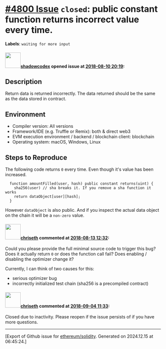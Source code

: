 # [\#4800 Issue](https://github.com/ethereum/solidity/issues/4800) `closed`: public constant function returns incorrect value every time.
**Labels**: `waiting for more input`


#### <img src="https://avatars.githubusercontent.com/u/1348053?u=3580bf3ca3970af1810ffe6a4e4e989aa96346f2&v=4" width="50">[shadowcodex](https://github.com/shadowcodex) opened issue at [2018-08-10 20:19](https://github.com/ethereum/solidity/issues/4800):

## Description

Return data is returned incorrectly. The data returned should be the same as the data stored in contract.

## Environment

- Compiler version: All versions
- Framework/IDE (e.g. Truffle or Remix): both & direct web3
- EVM execution environment / backend / blockchain client: blockchain
- Operating system: macOS, Windows, Linux

## Steps to Reproduce

The following code returns `0` every time. Even though it's value has been increased.

```
  function amountFilled(user, hash) public constant returns(uint) {
    sha256(user) // sha breaks it. If you remove a sha function it works
    return dataObject[user][hash];
  }
```

However `dataObject` is also public. And if you inspect the actual data object on the chain it will be a `non-zero` value.


#### <img src="https://avatars.githubusercontent.com/u/9073706?v=4" width="50">[chriseth](https://github.com/chriseth) commented at [2018-08-13 12:32](https://github.com/ethereum/solidity/issues/4800#issuecomment-412502137):

Could you please provide the full minimal source code to trigger this bug? Does it actually return `0` or does the function call fail? Does enabling / disabling the optimizer change it?

Currently, I can think of two causes for this:
 - serious optimizer bug
 - incorrectly initialized test chain (sha256 is a precompiled contract)

#### <img src="https://avatars.githubusercontent.com/u/9073706?v=4" width="50">[chriseth](https://github.com/chriseth) commented at [2018-09-04 11:33](https://github.com/ethereum/solidity/issues/4800#issuecomment-418334069):

Closed due to inactivity. Please reopen if the issue persists of if you have more questions.


-------------------------------------------------------------------------------



[Export of Github issue for [ethereum/solidity](https://github.com/ethereum/solidity). Generated on 2024.12.15 at 06:45:24.]
